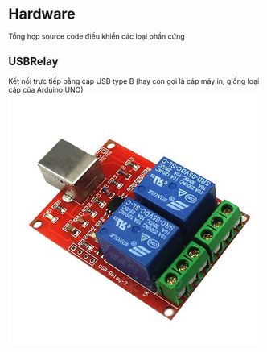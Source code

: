 # Hardware

Tổng hợp source code điều khiển các loại phần cứng


## USBRelay
Kết nối trực tiếp bằng cáp USB type B (hay còn gọi là cáp máy in, giống loại cáp của Arduino UNO)
![](USBRelay/usb_relay.jpg)